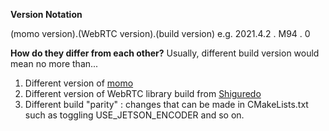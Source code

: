 **Version Notation**

   (momo version).(WebRTC version).(build version)
e.g.  2021.4.2   .       M94      .       0


**How do they differ from each other?**
 Usually, different build version would mean no more than...
 1. Different version of [momo](https://github.com/shiguredo/momo)
 2. Different version of WebRTC library build from [Shiguredo](https://github.com/shiguredo/shiguredo-webrtc-build)
 3. Different build "parity" : changes that can be made in CMakeLists.txt such as toggling USE_JETSON_ENCODER and so on.
